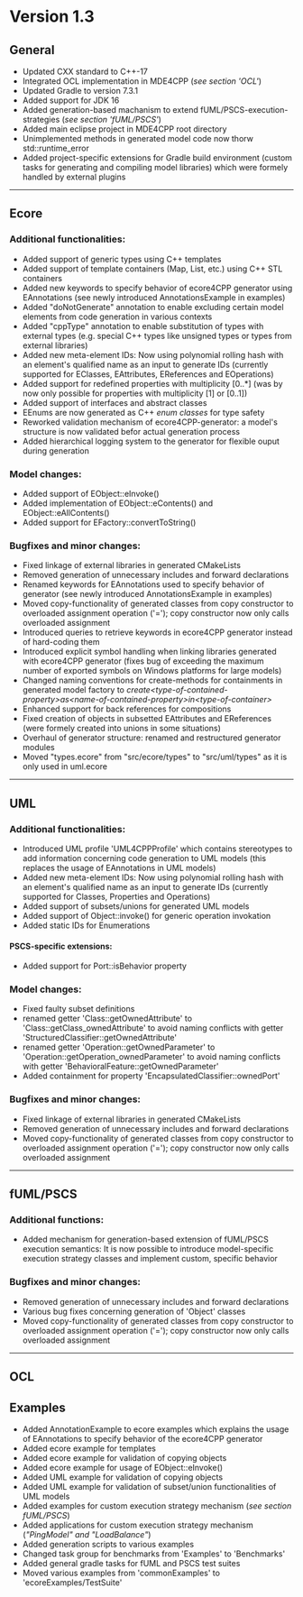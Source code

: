 # Version 1.3

## General
- Updated CXX standard to C++-17
- Integrated OCL implementation in MDE4CPP (*see section 'OCL'*)
- Updated Gradle to version 7.3.1
- Added support for JDK 16
- Added generation-based machanism to extend fUML/PSCS-execution-strategies (*see section 'fUML/PSCS'*)
- Added main eclipse project in MDE4CPP root directory
- Unimplemented methods in generated model code now thorw std::runtime_error
- Added project-specific extensions for Gradle build environment (custom tasks for generating and compiling model libraries) which were formely handled by external plugins
---

## Ecore
### Additional functionalities:
- Added support of generic types using C++ templates
- Added support of template containers (Map, List, etc.) using C++ STL containers
- Added new keywords to specify behavior of ecore4CPP generator using EAnnotations (see newly introduced AnnotationsExample in examples)
- Added "doNotGenerate" annotation to enable excluding certain model elements from code generation in various contexts
- Added "cppType" annotation to enable substitution of types with external types (e.g. special C++ types like unsigned types or types from external libraries)
- Added new meta-element IDs: Now using polynomial rolling hash with an element's qualified name as an input to generate IDs (currently supported for EClasses, EAttributes, EReferences and EOperations)
- Added support for redefined properties with multiplicity [0..\*] (was by now only possible for properties with multiplicity [1] or [0..1])
- Added support of interfaces and abstract classes
- EEnums are now generated as C++ *enum classes* for type safety
- Reworked validation mechanism of ecore4CPP-generator: a model's structure is now validated befor actual generation process
- Added hierarchical logging system to the generator for flexible ouput during generation 
### Model changes:
- Added support of EObject::eInvoke()
- Added implementation of EObject::eContents() and EObject::eAllContents()
- Added support for EFactory::convertToString()
### Bugfixes and minor changes:
- Fixed linkage of external libraries in generated CMakeLists
- Removed generation of unnecessary includes and forward declarations
- Renamed keywords for EAnnotations used to specify behavior of generator (see newly introduced AnnotationsExample in examples)
- Moved copy-functionality of generated classes from copy constructor to overloaded assignment operation ('='); copy constructor now only calls overloaded assignment
- Introduced queries to retrieve keywords in ecore4CPP generator instead of hard-coding them
- Introduced explicit symbol handling when linking libraries generated with ecore4CPP generator (fixes bug of exceeding the maximum number of exported symbols on Windows platforms for large models)
- Changed naming conventions for create-methods for containments in generated model factory to *create\<type-of-contained-property\>_as_\<name-of-contained-property\>_in_\<type-of-container\>*
- Enhanced support for back references for compositions
- Fixed creation of objects in subsetted EAttributes and EReferences (were formely created into unions in some situations)
- Overhaul of generator structure: renamed and restructured generator modules
- Moved "types.ecore" from "src/ecore/types" to "src/uml/types" as it is only used in uml.ecore
---

## UML
### Additional functionalities:
- Introduced UML profile 'UML4CPPProfile' which contains stereotypes to add information concerning code generation to UML models (this replaces the usage of EAnnotations in UML models)
- Added new meta-element IDs: Now using polynomial rolling hash with an element's qualified name as an input to generate IDs (currently supported for Classes, Properties and Operations)
- Added support of subsets/unions for generated UML models
- Added support of Object::invoke() for generic operation invokation
- Added static IDs for Enumerations
#### PSCS-specific extensions:
- Added support for Port::isBehavior property
### Model changes:
- Fixed faulty subset definitions
- renamed getter 'Class::getOwnedAttribute' to 'Class::getClass_ownedAttribute' to avoid naming conflicts with getter 'StructuredClassifier::getOwnedAttribute'
- renamed getter 'Operation::getOwnedParameter' to 'Operation::getOperation_ownedParameter' to avoid naming conflicts with getter 'BehavioralFeature::getOwnedParameter'
- Added containment for property 'EncapsulatedClassifier::ownedPort'
### Bugfixes and minor changes:
- Fixed linkage of external libraries in generated CMakeLists
- Removed generation of unnecessary includes and forward declarations
- Moved copy-functionality of generated classes from copy constructor to overloaded assignment operation ('='); copy constructor now only calls overloaded assignment
---

## fUML/PSCS
### Additional functions:
- Added mechanism for generation-based extension of fUML/PSCS execution semantics: It is now possible to introduce model-specific execution strategy classes and implement custom, specific behavior
### Bugfixes and minor changes:
- Removed generation of unnecessary includes and forward declarations
- Various bug fixes concerning generation of 'Object' classes
- Moved copy-functionality of generated classes from copy constructor to overloaded assignment operation ('='); copy constructor now only calls overloaded assignment
---

## OCL

## Examples
- Added AnnotationExample to ecore examples which explains the usage of EAnnotations to specify behavior of the ecore4CPP generator
- Added ecore example for templates
- Added ecore example for validation of copying objects
- Added ecore example for usage of EObject::eInvoke()
- Added UML example for validation of copying objects
- Added UML example for validation of subset/union functionalities of UML models
- Added examples for custom execution strategy mechanism (*see section fUML/PSCS*)
- Added applications for custom execution strategy mechanism (*"PingModel" and "LoadBalance"*)
- Added generation scripts to various examples
- Changed task group for benchmarks from 'Examples' to 'Benchmarks'
- Added general gradle tasks for fUML and PSCS test suites
- Moved various examples from 'commonExamples' to 'ecoreExamples/TestSuite'